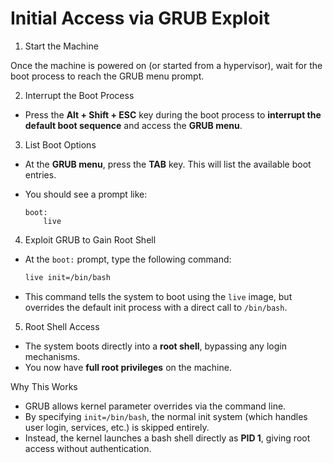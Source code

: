 # Initial Access via GRUB Exploit

1. Start the Machine

Once the machine is powered on (or started from a hypervisor), wait for the boot process to reach the GRUB menu prompt.

2. Interrupt the Boot Process

* Press the **Alt + Shift + ESC** key during the boot process to **interrupt the default boot sequence** and access the **GRUB menu**.

3. List Boot Options

* At the **GRUB menu**, press the **TAB** key. This will list the available boot entries.
* You should see a prompt like:

	```
	boot:
		live
	```

4. Exploit GRUB to Gain Root Shell

* At the `boot:` prompt, type the following command:

	```bash
	live init=/bin/bash
	```
* This command tells the system to boot using the `live` image, but overrides the default init process with a direct call to `/bin/bash`.

5. Root Shell Access

* The system boots directly into a **root shell**, bypassing any login mechanisms.
* You now have **full root privileges** on the machine.

Why This Works

* GRUB allows kernel parameter overrides via the command line.
* By specifying `init=/bin/bash`, the normal init system (which handles user login, services, etc.) is skipped entirely.
* Instead, the kernel launches a bash shell directly as **PID 1**, giving root access without authentication.
